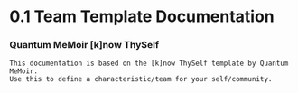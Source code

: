 # 0.1 Team Template Documentation
### Quantum MeMoir [k]now ThySelf
```
This documentation is based on the [k]now ThySelf template by Quantum MeMoir. 
Use this to define a characteristic/team for your self/community. 
```
